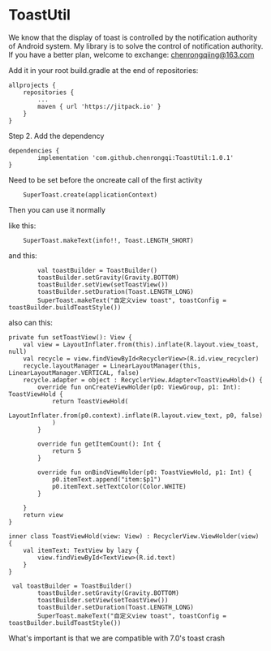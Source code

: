 # ToastUtil

We know that the display of toast is controlled by the notification authority of Android system. My library is to solve the control of notification authority. If you have a better plan, welcome to exchange: chenrongqiing@163.com

Add it in your root build.gradle at the end of repositories:

	allprojects {
		repositories {
			...
			maven { url 'https://jitpack.io' }
		}
	}
Step 2. Add the dependency

	dependencies {
	        implementation 'com.github.chenrongqi:ToastUtil:1.0.1'
	}


Need to be set before the oncreate call of the first activity

        SuperToast.create(applicationContext)


Then you can use it normally

like this:

        SuperToast.makeText(info!!, Toast.LENGTH_SHORT)


and this:

            val toastBuilder = ToastBuilder()
            toastBuilder.setGravity(Gravity.BOTTOM)
            toastBuilder.setView(setToastView())
            toastBuilder.setDuration(Toast.LENGTH_LONG)
            SuperToast.makeText("自定义view toast", toastConfig = toastBuilder.buildToastStyle())
            
also can this:

    private fun setToastView(): View {
        val view = LayoutInflater.from(this).inflate(R.layout.view_toast, null)
        val recycle = view.findViewById<RecyclerView>(R.id.view_recycler)
        recycle.layoutManager = LinearLayoutManager(this, LinearLayoutManager.VERTICAL, false)
        recycle.adapter = object : RecyclerView.Adapter<ToastViewHold>() {
            override fun onCreateViewHolder(p0: ViewGroup, p1: Int): ToastViewHold {
                return ToastViewHold(
                    LayoutInflater.from(p0.context).inflate(R.layout.view_text, p0, false)
                )
            }

            override fun getItemCount(): Int {
                return 5
            }

            override fun onBindViewHolder(p0: ToastViewHold, p1: Int) {
                p0.itemText.append("item:$p1")
                p0.itemText.setTextColor(Color.WHITE)
            }

        }
        return view
    }

    inner class ToastViewHold(view: View) : RecyclerView.ViewHolder(view) {
        val itemText: TextView by lazy {
            view.findViewById<TextView>(R.id.text)
        }
    }
    
     val toastBuilder = ToastBuilder()
            toastBuilder.setGravity(Gravity.BOTTOM)
            toastBuilder.setView(setToastView())
            toastBuilder.setDuration(Toast.LENGTH_LONG)
            SuperToast.makeText("自定义view toast", toastConfig = toastBuilder.buildToastStyle())
            
            
What's important is that we are compatible with 7.0's toast crash



